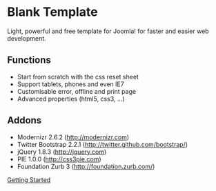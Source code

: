 Blank Template
==============

Light, powerful and free template for Joomla! for faster and easier web development.

Functions
---------

* Start from scratch with the css reset sheet
* Support tablets, phones and even IE7
* Customisable error, offline and print page
* Advanced properties (html5, css3, ...)

Addons
------

* Modernizr 2.6.2 (http://modernizr.com)
* Twitter Bootstrap 2.2.1 (http://twitter.github.com/bootstrap/)
* jQuery 1.8.3 (http://jquery.com)
* PIE 1.0.0 (http://css3pie.com)
* Foundation Zurb 3 (http://foundation.zurb.com/)

[Getting Started](https://github.com/Bloggerschmidt/Blank-Template/wiki/Getting-started)
